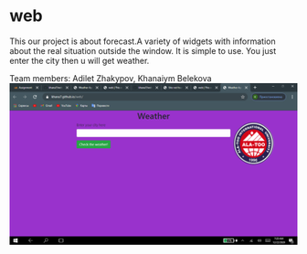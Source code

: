 # web
This our project is about forecast.A variety of widgets with information about the real situation outside the window. It is simple to use. You just enter the city then u will get weather.


Team members: Adilet Zhakypov, Khanaiym Belekova
![alt text](screenshots/2020-12-00.png)



